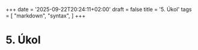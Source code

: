 +++
date = '2025-09-22T20:24:11+02:00'
draft = false
title = '5. Úkol'
tags = [
    "markdown",
    "syntax",
]
+++
# 5. Úkol